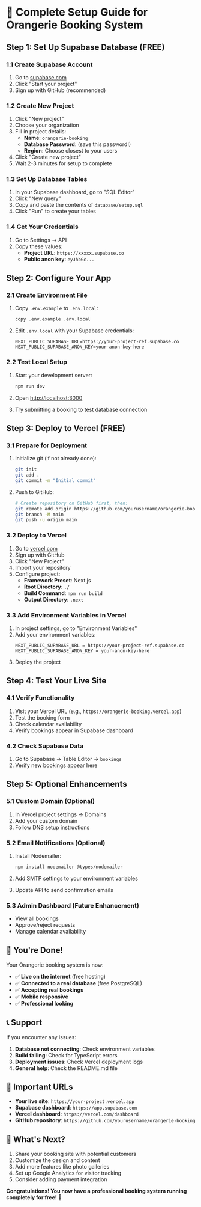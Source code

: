 # 🚀 Complete Setup Guide for Orangerie Booking System

## Step 1: Set Up Supabase Database (FREE)

### 1.1 Create Supabase Account
1. Go to [supabase.com](https://supabase.com)
2. Click "Start your project"
3. Sign up with GitHub (recommended)

### 1.2 Create New Project
1. Click "New project"
2. Choose your organization
3. Fill in project details:
   - **Name**: `orangerie-booking`
   - **Database Password**: (save this password!)
   - **Region**: Choose closest to your users
4. Click "Create new project"
5. Wait 2-3 minutes for setup to complete

### 1.3 Set Up Database Tables
1. In your Supabase dashboard, go to "SQL Editor"
2. Click "New query"
3. Copy and paste the contents of `database/setup.sql`
4. Click "Run" to create your tables

### 1.4 Get Your Credentials
1. Go to Settings → API
2. Copy these values:
   - **Project URL**: `https://xxxxx.supabase.co`
   - **Public anon key**: `eyJhbGc...`

## Step 2: Configure Your App

### 2.1 Create Environment File
1. Copy `.env.example` to `.env.local`:
   ```bash
   copy .env.example .env.local
   ```

2. Edit `.env.local` with your Supabase credentials:
   ```env
   NEXT_PUBLIC_SUPABASE_URL=https://your-project-ref.supabase.co
   NEXT_PUBLIC_SUPABASE_ANON_KEY=your-anon-key-here
   ```

### 2.2 Test Local Setup
1. Start your development server:
   ```bash
   npm run dev
   ```

2. Open [http://localhost:3000](http://localhost:3000)
3. Try submitting a booking to test database connection

## Step 3: Deploy to Vercel (FREE)

### 3.1 Prepare for Deployment
1. Initialize git (if not already done):
   ```bash
   git init
   git add .
   git commit -m "Initial commit"
   ```

2. Push to GitHub:
   ```bash
   # Create repository on GitHub first, then:
   git remote add origin https://github.com/yourusername/orangerie-booking.git
   git branch -M main
   git push -u origin main
   ```

### 3.2 Deploy to Vercel
1. Go to [vercel.com](https://vercel.com)
2. Sign up with GitHub
3. Click "New Project"
4. Import your repository
5. Configure project:
   - **Framework Preset**: Next.js
   - **Root Directory**: `./`
   - **Build Command**: `npm run build`
   - **Output Directory**: `.next`

### 3.3 Add Environment Variables in Vercel
1. In project settings, go to "Environment Variables"
2. Add your environment variables:
   ```
   NEXT_PUBLIC_SUPABASE_URL = https://your-project-ref.supabase.co
   NEXT_PUBLIC_SUPABASE_ANON_KEY = your-anon-key-here
   ```
3. Deploy the project

## Step 4: Test Your Live Site

### 4.1 Verify Functionality
1. Visit your Vercel URL (e.g., `https://orangerie-booking.vercel.app`)
2. Test the booking form
3. Check calendar availability
4. Verify bookings appear in Supabase dashboard

### 4.2 Check Supabase Data
1. Go to Supabase → Table Editor → `bookings`
2. Verify new bookings appear here

## Step 5: Optional Enhancements

### 5.1 Custom Domain (Optional)
1. In Vercel project settings → Domains
2. Add your custom domain
3. Follow DNS setup instructions

### 5.2 Email Notifications (Optional)
1. Install Nodemailer:
   ```bash
   npm install nodemailer @types/nodemailer
   ```

2. Add SMTP settings to your environment variables
3. Update API to send confirmation emails

### 5.3 Admin Dashboard (Future Enhancement)
- View all bookings
- Approve/reject requests
- Manage calendar availability

## 🎯 You're Done!

Your Orangerie booking system is now:
- ✅ **Live on the internet** (free hosting)
- ✅ **Connected to a real database** (free PostgreSQL)
- ✅ **Accepting real bookings**
- ✅ **Mobile responsive**
- ✅ **Professional looking**

## 📞 Support

If you encounter any issues:

1. **Database not connecting**: Check environment variables
2. **Build failing**: Check for TypeScript errors
3. **Deployment issues**: Check Vercel deployment logs
4. **General help**: Check the README.md file

## 🔗 Important URLs

- **Your live site**: `https://your-project.vercel.app`
- **Supabase dashboard**: `https://app.supabase.com`
- **Vercel dashboard**: `https://vercel.com/dashboard`
- **GitHub repository**: `https://github.com/yourusername/orangerie-booking`

## 🎉 What's Next?

1. Share your booking site with potential customers
2. Customize the design and content
3. Add more features like photo galleries
4. Set up Google Analytics for visitor tracking
5. Consider adding payment integration

**Congratulations! You now have a professional booking system running completely for free!** 🎊
